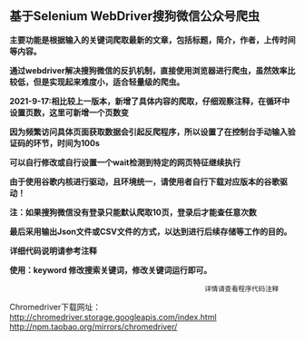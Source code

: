 ## 基于Selenium WebDriver搜狗微信公众号爬虫  



**主要功能是根据输入的关键词爬取最新的文章，包括标题，简介，作者，上传时间等内容。**  

**通过webdriver解决搜狗微信的反扒机制，直接使用浏览器进行爬虫，虽然效率比较低，但是实现起来难度小，适合轻量级的爬虫。**  



**2021-9-17:相比较上一版本，新增了具体内容的爬取，仔细观察注释，在循环中设置页数，这里可新增一个页数变**  

**因为频繁访问具体页面获取数据会引起反爬程序，所以设置了在控制台手动输入验证码的环节，时间为100s**  

**可以自行修改或自行设置一个wait检测到特定的网页特征继续执行** 

**由于使用谷歌内核进行驱动，且环境统一，请使用者自行下载对应版本的谷歌驱动！**  



**注：如果搜狗微信没有登录只能默认爬取10页，登录后才能查任意次数**  

**最后采用输出Json文件或CSV文件的方式，以达到进行后续存储等工作的目的。**  

**详细代码说明请参考注释**  

**使用：keyword 修改搜索关键词，修改关键词运行即可。**  

                                                    详情请查看程序代码注释


Chromedriver下载网址：http://chromedriver.storage.googleapis.com/index.html
http://npm.taobao.org/mirrors/chromedriver/
